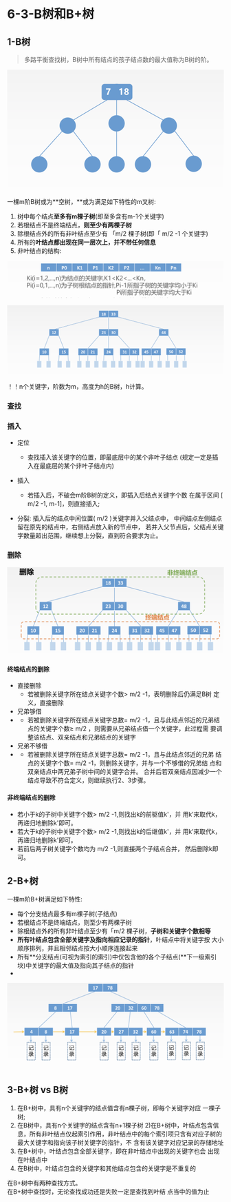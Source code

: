 # 6-3-B树和B+树

## 1-B树

> 多路平衡查找树，B树中所有结点的孩子结点数的最大值称为B树的阶。

![](../../.gitbook/assets/image%20%28276%29.png)

一棵m阶B树或为**空树，**或为满足如下特性的m叉树:

1. 树中每个结点**至多有m棵子树**\(即至多含有m-1个关键字\)
2. 若根结点不是终端结点，**则至少有两棵子树**
3. 除根结点外的所有非叶结点至少有 「m/2 棵子树\(即「 m/2 -1 个关键字\) 
4. 所有的**叶结点都出现在同一层次上，并不带任何信息**
5. 非叶结点的结构:

![](../../.gitbook/assets/image%20%28280%29.png)

![](../../.gitbook/assets/image%20%28210%29.png)

！！n个关键字，阶数为m，高度为h的B树，h计算。

### 查找

### 插入

* 定位
  * 查找插入该关键字的位置，即最底层中的某个非叶子结点 \(规定一定是插入在最底层的某个非叶子结点内\)
* 插入

  * 若插入后，不破会m阶B树的定义，即插入后结点关键字个数 在属于区间 \[ m/2 -1, m-1\]，则直接插入;

* 分裂: 插入后的结点中间位置\( m/2 \)关键字并入父结点中， 中间结点左侧结点留在原先的结点中，右侧结点放入新的节点中， 若并入父节点后，父结点关键字数量超出范围，继续想上分裂，直到符合要求为止。

### 删除

![](../../.gitbook/assets/image%20%2839%29.png)

#### 终端结点的删除

* 直接删除
  * 若被删除关键字所在结点关键字个数&gt; m/2 -1，表明删除后仍满足B树 定义，直接删除
* 兄弟够借
* * 若被删除关键字所在结点关键字总数= m/2 -1，且与此结点邻近的兄弟结点的关键字个数≥ m/2 ，则需要从兄弟结点借一个关键字，此过程需 要调整该结点、双亲结点和兄弟结点的关键字
* 兄弟不够借
* * 若被删除关键字所在结点关键字总数= m/2 -1，且与此结点邻近的兄弟 结点的关键字个数= m/2 -1，则删除关键字，并与一个不够借的兄弟结 点和双亲结点中两兄弟子树中间的关键字合并。 合并后若双亲结点因减少一个结点导致不符合定义，则继续执行2、3步骤。

#### 非终端结点的删除

* 若小于k的子树中关键字个数&gt; m/2 -1,则找出k的前驱值k'，并 用k’来取代k，再递归地删除k'即可。
* 若大于k的子树中关键字个数&gt; m/2 -1,则找出k的后继值k'，并 用k’来取代k，再递归地删除k'即可。
* 若前后两子树关键字个数均为 m/2 -1,则直接两个子结点合并， 然后删除k即可。

## 2-B+树

一棵m阶B+树满足如下特性:

* 每个分支结点最多有m棵子树\(子结点\)
* 若根结点不是终端结点，则至少有两棵子树
* 除根结点外的所有非叶结点至少有「m/2 棵子树，**子树和关键字个数相等**
* **所有叶结点包含全部关键字及指向相应记录的指针**，叶结点中将关键字按 大小顺序排列，并且相邻结点按大小顺序连接起来
* 所有**分支结点\(可视为索引的索引\)中仅包含他的各个子结点\(**下一级索引 块\)中关键字的最大值及指向其子结点的指针
* 
![](../../.gitbook/assets/image%20%283%29.png)

## 3-B+树 vs B树

1. 在B+树中，具有n个关键字的结点值含有n棵子树，即每个关键字对应 一棵子树;
2. 在B树中，具有n个关键字的结点含有n+1棵子树 2\)在B+树中，叶结点包含信息，所有非叶结点仅起索引作用，非叶结点中的每个索引项只含有对应子树的最大关键字和指向该子树关键字的指针，不 含有该关键字对应记录的存储地址
3. 在B+树中，叶结点包含全部关键字，即在非叶结点中出现的关键字也会 出现在叶结点中
4. 在B树中，叶结点包含的关键字和其他结点包含的关键字是不重复的

在B+树中有两种查找方式。  
在B+树中查找时，无论查找成功还是失败一定是查找到叶结 点当中的值为止

